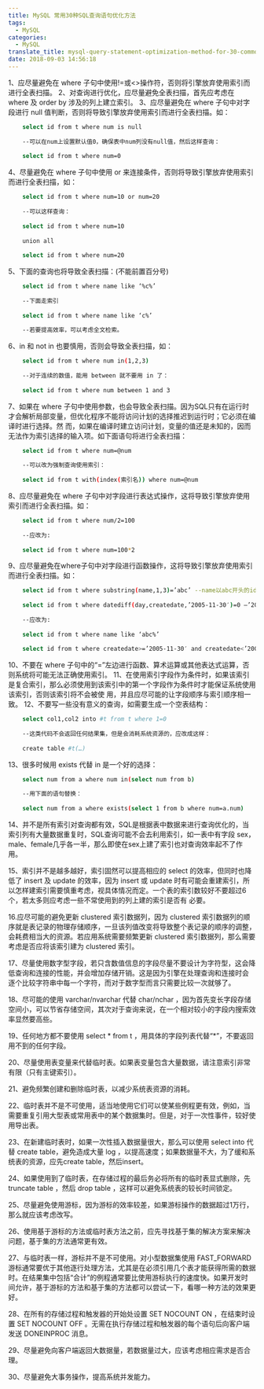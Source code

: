 ```yaml
---
title: MySQL 常用30种SQL查询语句优化方法
tags:
  - MySQL
categories:
  - MySQL
translate_title: mysql-query-statement-optimization-method-for-30-commonly-used-sql-queries
date: 2018-09-03 14:56:18
---
```


1、应尽量避免在 where 子句中使用!=或<>操作符，否则将引擎放弃使用索引而进行全表扫描。 2、对查询进行优化，应尽量避免全表扫描，首先应考虑在 where 及 order by 涉及的列上建立索引。 3、应尽量避免在 where 子句中对字段进行 null 值判断，否则将导致引擎放弃使用索引而进行全表扫描。如：
```bash
    select id from t where num is null
    
    --可以在num上设置默认值0，确保表中num列没有null值，然后这样查询：
    
    select id from t where num=0
```    

4、尽量避免在 where 子句中使用 or 来连接条件，否则将导致引擎放弃使用索引而进行全表扫描，如：
```bash
    select id from t where num=10 or num=20
    
    --可以这样查询：
    
    select id from t where num=10
    
    union all
    
    select id from t where num=20
```    

5、下面的查询也将导致全表扫描：(不能前置百分号)
```bash
    select id from t where name like ‘%c%’
    
    --下面走索引
    
    select id from t where name like ‘c%’
    
    --若要提高效率，可以考虑全文检索。
```

6、in 和 not in 也要慎用，否则会导致全表扫描，如：
```bash
    select id from t where num in(1,2,3)
    
    --对于连续的数值，能用 between 就不要用 in 了：
    
    select id from t where num between 1 and 3
```

7、如果在 where 子句中使用参数，也会导致全表扫描。因为SQL只有在运行时才会解析局部变量，但优化程序不能将访问计划的选择推迟到运行时；它必须在编译时进行选择。然 而，如果在编译时建立访问计划，变量的值还是未知的，因而无法作为索引选择的输入项。如下面语句将进行全表扫描：
```bash
    select id from t where num=@num
    
    --可以改为强制查询使用索引：
    
    select id from t with(index(索引名)) where num=@num
```  

8、应尽量避免在 where 子句中对字段进行表达式操作，这将导致引擎放弃使用索引而进行全表扫描。如：
```bash
    select id from t where num/2=100
    
    --应改为:
    
    select id from t where num=100*2
```    

9、应尽量避免在where子句中对字段进行函数操作，这将导致引擎放弃使用索引而进行全表扫描。如：
```bash
    select id from t where substring(name,1,3)=’abc’ --name以abc开头的id
    
    select id from t where datediff(day,createdate,’2005-11-30′)=0 –’2005-11-30′ --生成的id
    
    --应改为:
    
    select id from t where name like ‘abc%’
    
    select id from t where createdate>=’2005-11-30′ and createdate<’2005-12-1′
```    

10、不要在 where 子句中的“=”左边进行函数、算术运算或其他表达式运算，否则系统将可能无法正确使用索引。 11、在使用索引字段作为条件时，如果该索引是复合索引，那么必须使用到该索引中的第一个字段作为条件时才能保证系统使用该索引，否则该索引将不会被使 用，并且应尽可能的让字段顺序与索引顺序相一致。 12、不要写一些没有意义的查询，如需要生成一个空表结构：
```bash
    select col1,col2 into #t from t where 1=0
    
    --这类代码不会返回任何结果集，但是会消耗系统资源的，应改成这样：
    
    create table #t(…)
```    

13、很多时候用 exists 代替 in 是一个好的选择：
```bash
    select num from a where num in(select num from b)
    
    --用下面的语句替换：
    
    select num from a where exists(select 1 from b where num=a.num)
```

14、并不是所有索引对查询都有效，SQL是根据表中数据来进行查询优化的，当索引列有大量数据重复时，SQL查询可能不会去利用索引，如一表中有字段 sex，male、female几乎各一半，那么即使在sex上建了索引也对查询效率起不了作用。 

15、索引并不是越多越好，索引固然可以提高相应的 select 的效率，但同时也降低了 insert 及 update 的效率，因为 insert 或 update 时有可能会重建索引，所以怎样建索引需要慎重考虑，视具体情况而定。一个表的索引数较好不要超过6个，若太多则应考虑一些不常使用到的列上建的索引是否有 必要。 

16.应尽可能的避免更新 clustered 索引数据列，因为 clustered 索引数据列的顺序就是表记录的物理存储顺序，一旦该列值改变将导致整个表记录的顺序的调整，会耗费相当大的资源。若应用系统需要频繁更新 clustered 索引数据列，那么需要考虑是否应将该索引建为 clustered 索引。 

17、尽量使用数字型字段，若只含数值信息的字段尽量不要设计为字符型，这会降低查询和连接的性能，并会增加存储开销。这是因为引擎在处理查询和连接时会 逐个比较字符串中每一个字符，而对于数字型而言只需要比较一次就够了。 

18、尽可能的使用 varchar/nvarchar 代替 char/nchar ，因为首先变长字段存储空间小，可以节省存储空间，其次对于查询来说，在一个相对较小的字段内搜索效率显然要高些。 

19、任何地方都不要使用 select * from t ，用具体的字段列表代替“*”，不要返回用不到的任何字段。 

20、尽量使用表变量来代替临时表。如果表变量包含大量数据，请注意索引非常有限（只有主键索引）。 

21、避免频繁创建和删除临时表，以减少系统表资源的消耗。 

22、临时表并不是不可使用，适当地使用它们可以使某些例程更有效，例如，当需要重复引用大型表或常用表中的某个数据集时。但是，对于一次性事件，较好使 用导出表。 

23、在新建临时表时，如果一次性插入数据量很大，那么可以使用 select into 代替 create table，避免造成大量 log ，以提高速度；如果数据量不大，为了缓和系统表的资源，应先create table，然后insert。 

24、如果使用到了临时表，在存储过程的最后务必将所有的临时表显式删除，先 truncate table ，然后 drop table ，这样可以避免系统表的较长时间锁定。 

25、尽量避免使用游标，因为游标的效率较差，如果游标操作的数据超过1万行，那么就应该考虑改写。 

26、使用基于游标的方法或临时表方法之前，应先寻找基于集的解决方案来解决问题，基于集的方法通常更有效。 

27、与临时表一样，游标并不是不可使用。对小型数据集使用 FAST_FORWARD 游标通常要优于其他逐行处理方法，尤其是在必须引用几个表才能获得所需的数据时。在结果集中包括“合计”的例程通常要比使用游标执行的速度快。如果开发时 间允许，基于游标的方法和基于集的方法都可以尝试一下，看哪一种方法的效果更好。 

28、在所有的存储过程和触发器的开始处设置 SET NOCOUNT ON ，在结束时设置 SET NOCOUNT OFF 。无需在执行存储过程和触发器的每个语句后向客户端发送 DONEINPROC 消息。 

29、尽量避免向客户端返回大数据量，若数据量过大，应该考虑相应需求是否合理。 

30、尽量避免大事务操作，提高系统并发能力。

